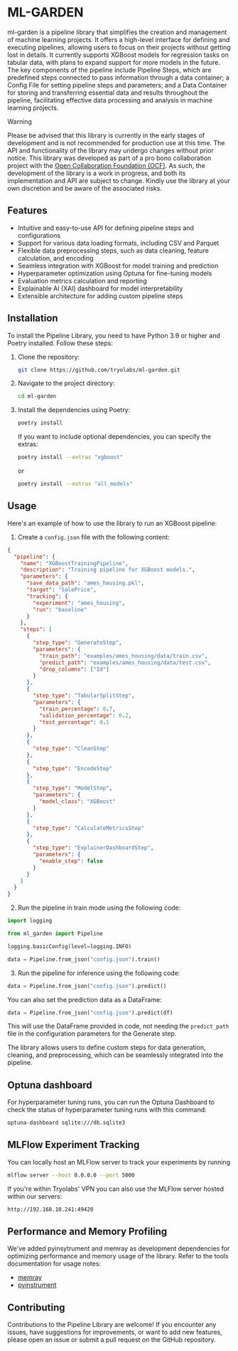 # ML-GARDEN

ml-garden is a pipeline library that simplifies the creation and management of machine learning projects. It offers a high-level interface for defining and executing pipelines, allowing users to focus on their projects without getting lost in details. It currently supports XGBoost models for regression tasks on tabular data, with plans to expand support for more models in the future.
The key components of the pipeline include Pipeline Steps, which are predefined steps connected to pass information through a data container; a Config File for setting pipeline steps and parameters; and a Data Container for storing and transferring essential data and results throughout the pipeline, facilitating effective data processing and analysis in machine learning projects.

> [!WARNING]
> Please be advised that this library is currently in the early stages of development and is not recommended for production use at this time. The API and functionality of the library may undergo changes without prior notice. This library was developed as part of a pro bono collaboration project with the [Open Collaboration Foundation (OCF)](https://github.com/openclimatefix/Open-Source-Quartz-Solar-Forecast/tree/main). As such, the development of the library is a work in progress, and both its implementation and API are subject to change. Kindly use the library at your own discretion and be aware of the associated risks.

## Features

- Intuitive and easy-to-use API for defining pipeline steps and configurations
- Support for various data loading formats, including CSV and Parquet
- Flexible data preprocessing steps, such as data cleaning, feature calculation, and encoding
- Seamless integration with XGBoost for model training and prediction
- Hyperparameter optimization using Optuna for fine-tuning models
- Evaluation metrics calculation and reporting
- Explainable AI (XAI) dashboard for model interpretability
- Extensible architecture for adding custom pipeline steps

## Installation

To install the Pipeline Library, you need to have Python 3.9 or higher and Poetry installed. Follow these steps:

1. Clone the repository:

   ```bash
   git clone https://github.com/tryolabs/ml-garden.git
   ```

2. Navigate to the project directory:

   ```bash
   cd ml-garden
   ```

3. Install the dependencies using Poetry:

   ```bash
   poetry install
   ```

   If you want to include optional dependencies, you can specify the extras:

   ```bash
   poetry install --extras "xgboost"
   ```

   or

   ```bash
   poetry install --extras "all_models"
   ```

## Usage

Here's an example of how to use the library to run an XGBoost pipeline:

1. Create a `config.json` file with the following content:

```json
{
  "pipeline": {
    "name": "XGBoostTrainingPipeline",
    "description": "Training pipeline for XGBoost models.",
    "parameters": {
      "save_data_path": "ames_housing.pkl",
      "target": "SalePrice",
      "tracking": {
        "experiment": "ames_housing",
        "run": "baseline"
      }
    },
    "steps": [
      {
        "step_type": "GenerateStep",
        "parameters": {
          "train_path": "examples/ames_housing/data/train.csv",
          "predict_path": "examples/ames_housing/data/test.csv",
          "drop_columns": ["Id"]
        }
      },
      {
        "step_type": "TabularSplitStep",
        "parameters": {
          "train_percentage": 0.7,
          "validation_percentage": 0.2,
          "test_percentage": 0.1
        }
      },
      {
        "step_type": "CleanStep"
      },
      {
        "step_type": "EncodeStep"
      },
      {
        "step_type": "ModelStep",
        "parameters": {
          "model_class": "XGBoost"
        }
      },
      {
        "step_type": "CalculateMetricsStep"
      },
      {
        "step_type": "ExplainerDashboardStep",
        "parameters": {
          "enable_step": false
        }
      }
    ]
  }
}
```

2. Run the pipeline in train mode using the following code:

```python
import logging

from ml_garden import Pipeline

logging.basicConfig(level=logging.INFO)

data = Pipeline.from_json("config.json").train()
```

3. Run the pipeline for inference using the following code:

```python
data = Pipeline.from_json("config.json").predict()
```

You can also set the prediction data as a DataFrame:

```python
data = Pipeline.from_json("config.json").predict(df)
```

This will use the DataFrame provided in code, not needing the `predict_path` file in the configuration parameters for the Generate step.

The library allows users to define custom steps for data generation, cleaning, and preprocessing, which can be seamlessly integrated into the pipeline.

## Optuna dashboard
For hyperparameter tuning runs, you can run the Optuna Dashboard to check the status of hyperparameter tuning runs with this command:
```bash
optuna-dashboard sqlite:///db.sqlite3
```

## MLFlow Experiment Tracking
You can locally host an MLFlow server to track your experiments by running
```bash
mlflow server --host 0.0.0.0 --port 5000
```

If you're within Tryolabs' VPN you can also use the MLFlow server hosted within our servers:
```bash
http://192.168.10.241:49420
```


## Performance and Memory Profiling

We've added pyinsytrument and memray as development dependencies for optimizing performance and memory usage of the library.
Refer to the tools documentation for usage notes:

- [memray](https://github.com/bloomberg/memray?tab=readme-ov-file#usage)
- [pyinstrument](https://pyinstrument.readthedocs.io/en/latest/guide.html#profile-a-python-cli-command)

## Contributing

Contributions to the Pipeline Library are welcome! If you encounter any issues, have suggestions for improvements, or want to add new features, please open an issue or submit a pull request on the GitHub repository.

